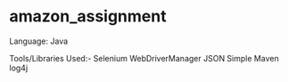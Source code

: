 # amazon_assignment

Language: Java

Tools/Libraries Used:-
Selenium
WebDriverManager
JSON Simple
Maven
log4j
